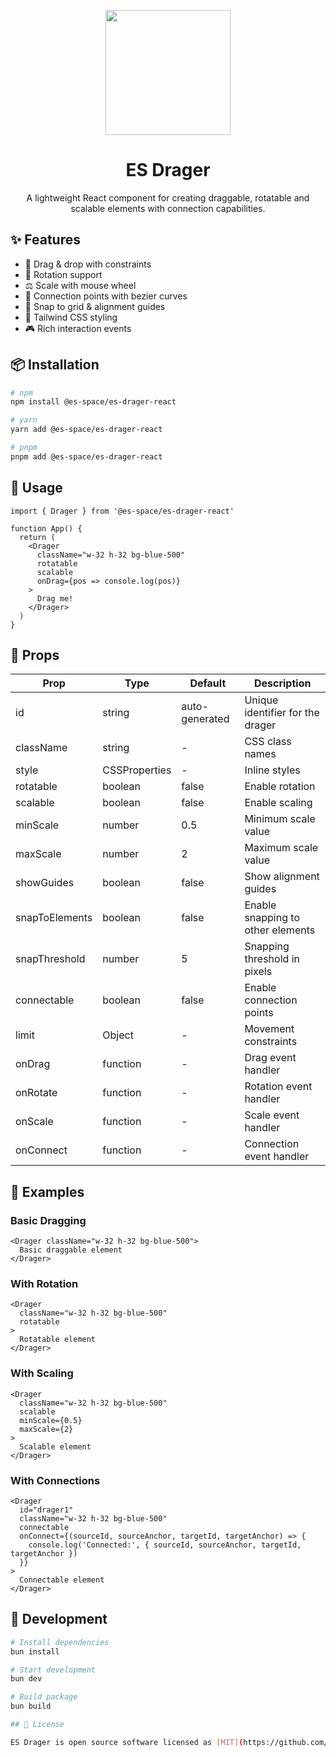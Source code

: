 <p align="center">
  <img src="https://cdn.jsdelivr.net/gh/huccct/picx-images-hosting@master/WechatIMG406.lvt50q97w.webp" width="200" />
</p>

<h1 align="center">ES Drager</h1>

<p align="center">
  A lightweight React component for creating draggable, rotatable and scalable elements with connection capabilities.
</p>

## ✨ Features

- 🎯 Drag & drop with constraints
- 🔄 Rotation support
- ⚖️ Scale with mouse wheel
- 🔗 Connection points with bezier curves
- 📏 Snap to grid & alignment guides
- 🎨 Tailwind CSS styling
- 🎮 Rich interaction events

## 📦 Installation

```bash
# npm
npm install @es-space/es-drager-react

# yarn
yarn add @es-space/es-drager-react

# pnpm
pnpm add @es-space/es-drager-react
```

## 🚀 Usage

```tsx
import { Drager } from '@es-space/es-drager-react'

function App() {
  return (
    <Drager
      className="w-32 h-32 bg-blue-500"
      rotatable
      scalable
      onDrag={pos => console.log(pos)}
    >
      Drag me!
    </Drager>
  )
}
```

## 📝 Props

| Prop | Type | Default | Description |
|------|------|---------|-------------|
| id | string | auto-generated | Unique identifier for the drager |
| className | string | - | CSS class names |
| style | CSSProperties | - | Inline styles |
| rotatable | boolean | false | Enable rotation |
| scalable | boolean | false | Enable scaling |
| minScale | number | 0.5 | Minimum scale value |
| maxScale | number | 2 | Maximum scale value |
| showGuides | boolean | false | Show alignment guides |
| snapToElements | boolean | false | Enable snapping to other elements |
| snapThreshold | number | 5 | Snapping threshold in pixels |
| connectable | boolean | false | Enable connection points |
| limit | Object | - | Movement constraints |
| onDrag | function | - | Drag event handler |
| onRotate | function | - | Rotation event handler |
| onScale | function | - | Scale event handler |
| onConnect | function | - | Connection event handler |

## 🌰 Examples

### Basic Dragging

```tsx
<Drager className="w-32 h-32 bg-blue-500">
  Basic draggable element
</Drager>
```

### With Rotation

```tsx
<Drager
  className="w-32 h-32 bg-blue-500"
  rotatable
>
  Rotatable element
</Drager>
```

### With Scaling

```tsx
<Drager
  className="w-32 h-32 bg-blue-500"
  scalable
  minScale={0.5}
  maxScale={2}
>
  Scalable element
</Drager>
```

### With Connections

```tsx
<Drager
  id="drager1"
  className="w-32 h-32 bg-blue-500"
  connectable
  onConnect={(sourceId, sourceAnchor, targetId, targetAnchor) => {
    console.log('Connected:', { sourceId, sourceAnchor, targetId, targetAnchor })
  }}
>
  Connectable element
</Drager>
```

## 🔨 Development

```bash
# Install dependencies
bun install

# Start development
bun dev

# Build package
bun build

## 📄 License

ES Drager is open source software licensed as [MIT](https://github.com/ES-Space/es-drager-react/blob/main/LICENSE).
